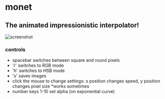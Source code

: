 monet
=====

## The animated impressionistic interpolator!

![screenshot](http://cl.ly/JZGu/anim.gif)

###  controls

*	spacebar switches between square and round pixels
*	'r' switches to RGB mode
*	'h' switches to HSB mode
*	's' saves images
*	click the mouse to change settings: x position changes speed, y position changes pixel size *works sometimes
*	number keys 1-10 set alpha (on exponential curve)
